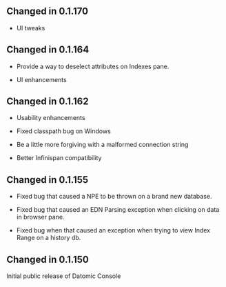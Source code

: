 ## Changed in 0.1.170

* UI tweaks

## Changed in 0.1.164

* Provide a way to deselect attributes on Indexes pane.

* UI enhancements

## Changed in 0.1.162

* Usability enhancements

* Fixed classpath bug on Windows

* Be a little more forgiving with a malformed connection string

* Better Infinispan compatibility

## Changed in 0.1.155

* Fixed bug that caused a NPE to be thrown on a brand new database.

* Fixed bug that caused an EDN Parsing exception when clicking on data in browser pane.

* Fixed bug when that caused an exception when trying to view Index Range on a history db.

## Changed in 0.1.150

Initial public release of Datomic Console
